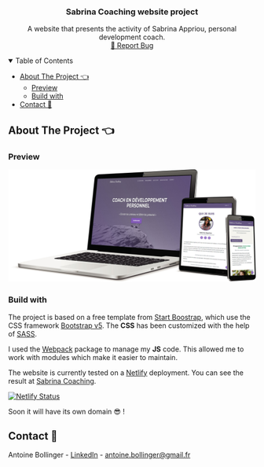 <!-- PROJECT LOGO -->
<p align="center">
  <h3 align="center">Sabrina Coaching website project</h3>

  <p align="center">
    A website that presents the activity of Sabrina Appriou, personal development coach.
    <br />
    <a href="https://github.com/antoinebollinger/sabrinaappriou.com/issues">🐛 Report Bug</a>
  </p>
</p>

<!-- TABLE OF CONTENTS -->
<details open="open">
  <summary>Table of Contents</summary>
  <ul>
    <li>
      <a href="#about-the-project-">About The Project 👈</a>
      <ul>
        <li><a href="#preview">Preview</a></li>
        <li><a href="#build-with">Build with</a></li>
      </ul>
    </li>
    <li><a href="#contact-">Contact 📧</a></li>
  </ul>
</details>

<!-- ABOUT THE PROJECT -->

## About The Project 👈

### Preview

![Preview](assets/img/preview/preview.jpg)

### Build with

The project is based on a free template from [Start Boostrap](https://startbootstrap.com/), which use the CSS framework [Bootstrap v5](https://getbootstrap.com/docs/5.0/getting-started/introduction/). The **CSS** has been customized with the help of [SASS](https://sass-lang.com/).

I used the [Webpack](https://webpack.js.org/) package to manage my **JS** code. This allowed me to work with modules which make it easier to maintain.

The website is currently tested on a [Netlify](https://www.netlify.com/) deployment. You can see the result at [Sabrina Coaching](https://sabrinaappriou.netlify.app/).

[![Netlify Status](https://api.netlify.com/api/v1/badges/f49d62bd-6859-4abe-a465-306d84627c4a/deploy-status)](https://app.netlify.com/sites/sabrinaappriou/deploys)

Soon it will have its own domain 😎 !

<!-- CONTACT -->

## Contact 📧

Antoine Bollinger - [LinkedIn](https://www.linkedin.com/in/antoinebollinger/) - antoine.bollinger@gmail.fr